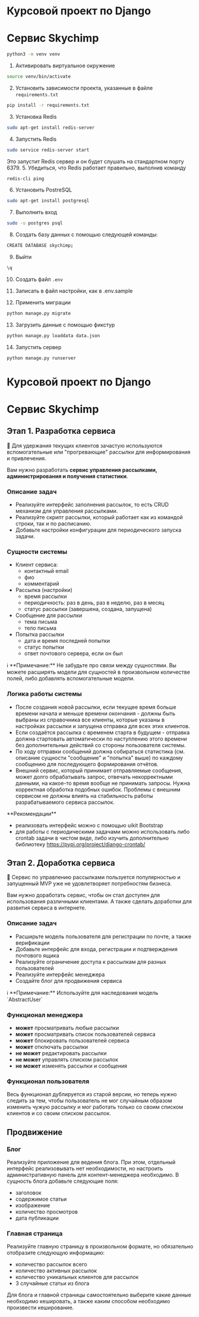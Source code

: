 # Курсовой проект по Django
# Сервис Skychimp

```bash
python3 -m venv venv
```
1. Активировать виртуальное окружение
```bash
source venv/bin/activate
```
2. Установить зависимости проекта, указанные в файле `requirements.txt`
```bash
pip install -r requirements.txt
```
3. Установка Redis
```bash
sudo apt-get install redis-server
```
4. Запустить Redis
```bash
sudo service redis-server start
```
Это запустит Redis сервер и он будет слушать на стандартном порту 6379.
5. Убедиться, что Redis работает правильно, выполнив команду
```bash
redis-cli ping
```
6. Установить PostreSQL
```bash
sudo apt-get install postgresql
```
7. Выполнить вход
```bash
sudo -u postgres psql
```
8. Cоздать базу данных 
с помощью следующей команды:
```bash
CREATE DATABASE skychimp;
```
9. Выйти
```bash
\q
```
10. Создать файл `.env` 
11. Записать в файл настройки, как в .env.sample

12. Применить миграции
```bash
python manage.py migrate
```
13. Загрузить данные с помощью фикстур
```bash
python manage.py loaddata data.json
```
14. Запустить сервер
```bash
python manage.py runserver
```

# Курсовой проект по Django

# Сервис Skychimp

## Этап 1. Разработка сервиса

<aside>
📍 Для удержания текущих клиентов зачастую используются вспомогательные или "прогревающие" рассылки для информирования и привлечения.

Вам нужно разработать **сервис управления рассылками, администрирования и получения статистики**.

</aside>

### Описание задач

- Реализуйте интерфейс заполнения рассылок, то есть CRUD механизм для управления рассылками.
- Реализуйте скрипт рассылки, который работает как из командой строки, так и по расписанию.
- Добавьте настройки конфигурации для периодического запуска задачи.

### Сущности системы

- Клиент сервиса:
    - контактный email
    - фио
    - комментарий
- Рассылка (настройки)
    - время рассылки
    - периодичность: раз в день, раз в неделю, раз в месяц
    - статус рассылки (завершена, создана, запущена)
- Сообщение для рассылки
    - тема письма
    - тело письма
- Попытка рассылки
    - дата и время последней попытки
    - статус попытки
    - ответ почтового сервера, если он был

<aside>
ℹ️ **Примечание:**
Не забудьте про связи между сущностями. Вы можете расширять модели для сущностей в произвольном количестве полей, либо добавлять вспомогательные модели.

</aside>

### Логика работы системы

- После создания новой рассылки, если текущее время больше времени начала и меньше времени окончания - должны быть выбраны из справочника все клиенты, которые указаны в настройках рассылки и запущена отправка для всех этих клиентов.
- Если создаётся рассылка с временем старта в будущем - отправка должна стартовать автоматически по наступлению этого времени без дополнительных действий со стороны пользователя системы.
- По ходу отправки сообщений должна собираться статистика (см. описание сущности "сообщение" и "попытка" выше) по каждому сообщению для последующего формирования отчётов.
- Внешний сервис, который принимает отправляемые сообщения, может долго обрабатывать запрос, отвечать некорректными данными, на какое-то время вообще не принимать запросы. Нужна корректная обработка подобных ошибок. Проблемы с внешним сервисом не должны влиять на стабильность работы разрабатываемого сервиса рассылок.

<aside>
 **Рекомендации**

- реализовать интерфейс можно с помощью uikit Bootstrap
- для работы с периодическими задачами можно использовать либо crontab задачи в чистом виде, либо изучить дополнительно библиотеку https://pypi.org/project/django-crontab/
</aside>

## Этап 2. Доработка сервиса

<aside>
📍 Сервис по управлению рассылками пользуется популярностью и запущенный MVP уже не удовлетворяет потребностям бизнеса. 

Вам нужно доработать сервис, чтобы он стал доступен для использования различными клиентами. А также сделать доработки для развития сервиса в интернете.

</aside>

### Описание задач

- Расширьте модель пользователя для регистрации по почте, а также верификации
- Добавьте интерфейс для входа, регистрации и подтверждения почтового ящика
- Реализуйте ограничение доступа к рассылкам для разных пользователей
- Реализуйте интерфейс менеджера
- Создайте блог для продвижения сервиса

<aside>
ℹ️ **Примечание:**
Используйте для наследования модель `AbstractUser`

</aside>

### Функционал менеджера

- **может** просматривать любые рассылки
- **может** просматривать список пользователей сервиса
- **может** блокировать пользователей сервиса
- **может** отключать рассылки
- **не может** редактировать рассылки
- **не может** управлять списком рассылок
- **не может** изменять рассылки и сообщения

### Функционал пользователя

Весь функционал дублируется из старой версии, но теперь нужно следить за тем, чтобы пользователь не мог случайным образом изменить чужую рассылку и мог работать только со своим списком клиентов и со своим списком рассылок.

## Продвижение

### Блог

Реализуйте приложение для ведения блога. При этом, отдельный интерфейс реализовывать нет необходимости, но настроить административную панель для контент-менеджера необходимо. В сущность блога добавьте следующие поля:

- заголовок
- содержимое статьи
- изображение
- количество просмотров
- дата публикации

### Главная страница

Реализуйте главную страницу в произвольном формате, но обязательно отобразите следующую информацию:

- количество рассылок всего
- количество активных рассылок
- количество уникальных клиентов для рассылок
- 3 случайные статьи из блога

Для блога и главной страницы самостоятельно выберите какие данные необходимо кешировать, а также каким способом необходимо произвести кеширование.